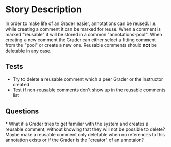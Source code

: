 Story Description
=================

In order to make life of an Grader easier, annotations can be reused. I.e. while creating a comment it can be marked for reuse. When a comment is marked "reusable" it will be stored in a common "annotations-pool". When creating a new comment the Grader can either select a fitting comment from the "pool" or create a new one. Reusable comments should **not** be deletable in any case.

Tests
-----

-   Try to delete a reusable comment which a peer Grader or the instructor created
-   Test if non-reusable comments don't show up in the reusable comments list

Questions
---------

\* What if a Grader tries to get familiar with the system and creates a reusable comment, without knowing that they will not be possible to delete? Maybe make a reusable comment only deletable when no references to this annotation exists or if the Grader is the "creator" of an annotaion?